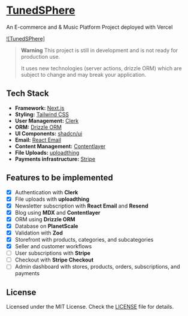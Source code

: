 # [TunedSPhere](https://tunedsphere.com/)

An E-commerce and & Music Platform Project deployed with Vercel

[![TunedSPhere]](https://tunedsphere.com/)

> **Warning**
> This project is still in development and is not ready for production use.
>
> It uses new technologies (server actions, drizzle ORM) which are subject to change and may break your application.

## Tech Stack

- **Framework:** [Next.js](https://nextjs.org)
- **Styling:** [Tailwind CSS](https://tailwindcss.com)
- **User Management:** [Clerk](https://clerk.com)
- **ORM:** [Drizzle ORM](https://orm.drizzle.team)
- **UI Components:** [shadcn/ui](https://ui.shadcn.com)
- **Email:** [React Email](https://react.email)
- **Content Management:** [Contentlayer](https://www.contentlayer.dev)
- **File Uploads:** [uploadthing](https://uploadthing.com)
- **Payments infrastructure:** [Stripe](https://stripe.com)

## Features to be implemented

- [x] Authentication with **Clerk**
- [x] File uploads with **uploadthing**
- [x] Newsletter subscription with **React Email** and **Resend**
- [x] Blog using **MDX** and **Contentlayer**
- [x] ORM using **Drizzle ORM**
- [x] Database on **PlanetScale**
- [x] Validation with **Zod**
- [x] Storefront with products, categories, and subcategories
- [x] Seller and customer workflows
- [ ] User subscriptions with **Stripe**
- [ ] Checkout with **Stripe Checkout**
- [ ] Admin dashboard with stores, products, orders, subscriptions, and payments

## License

Licensed under the MIT License. Check the [LICENSE](./LICENSE) file for details.
